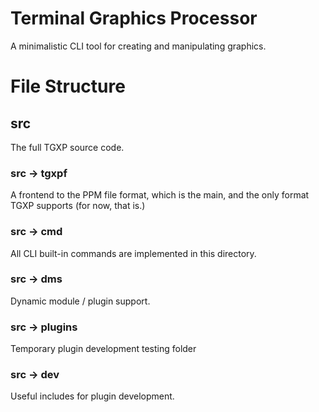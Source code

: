
# Terminal Graphics Processor
A minimalistic CLI tool for creating and manipulating graphics.

# File Structure

## src
The full TGXP source code.

### src &rarr; tgxpf
A frontend to the PPM file format, which is the main, and the only format
TGXP supports (for now, that is.)

### src &rarr; cmd
All CLI built-in commands are implemented in this directory.

### src &rarr; dms
Dynamic module / plugin support.

### src &rarr; plugins
Temporary plugin development testing folder

### src &rarr; dev
Useful includes for plugin development.
